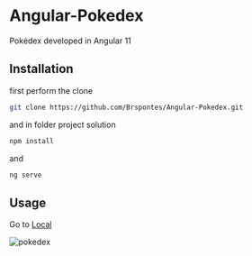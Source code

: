 # Angular-Pokedex
Pokédex developed in Angular 11

## Installation
first perform the clone

```bash
git clone https://github.com/Brspontes/Angular-Pokedex.git
```

and in folder project solution
```bash
npm install
```
and
```bash
ng serve
```

## Usage
Go to [Local](http://localhost:4200/)

![pokedex](https://user-images.githubusercontent.com/14333695/108355629-d6bce180-71c9-11eb-944a-e4739ef1c978.png)
